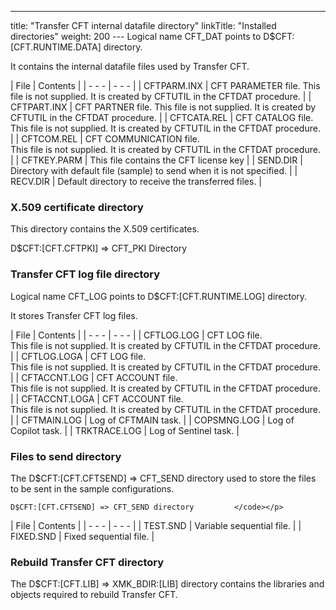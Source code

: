 ---
title: "Transfer CFT internal datafile directory"
linkTitle: "Installed directories"
weight: 200
--- Logical name CFT_DAT points to D$CFT:[CFT.RUNTIME.DATA] directory.

It contains the internal datafile files used by Transfer CFT.

| File | Contents |
| - - - | - - - |
| CFTPARM.INX  | CFT PARAMETER file. This file is not supplied. It is created by CFTUTIL in the CFTDAT procedure.  |
| CFTPART.INX  | CFT PARTNER file. This file is not supplied. It is created by CFTUTIL in the CFTDAT procedure.  |
| CFTCATA.REL | CFT CATALOG file.<br /> This file is not supplied. It is created by CFTUTIL in the CFTDAT procedure. |
| CFTCOM.REL | CFT COMMUNICATION file.<br /> This file is not supplied. It is created by CFTUTIL in the CFTDAT procedure. |
| CFTKEY.PARM  | This file contains the CFT license key  |
| SEND.DIR  | Directory with default file (sample) to send when it is not specified.  |
| RECV.DIR  | Default directory to receive the transferred files.  |

### X.509 certificate directory

This directory contains the X.509 certificates.

D$CFT:[CFT.CFTPKI] => CFT_PKI Directory

### Transfer CFT log file directory

Logical name CFT_LOG points to D$CFT:[CFT.RUNTIME.LOG] directory.

It stores Transfer CFT log files.

| File | Contents |
| - - - | - - - |
| CFTLOG.LOG | CFT LOG file.<br /> This file is not supplied. It is created by CFTUTIL in the CFTDAT procedure. |
| CFTLOG.LOGA | CFT LOG file.<br /> This file is not supplied. It is created by CFTUTIL in the CFTDAT procedure. |
| CFTACCNT.LOG | CFT ACCOUNT file.<br /> This file is not supplied. It is created by CFTUTIL in the CFTDAT procedure. |
| CFTACCNT.LOGA | CFT ACCOUNT file.<br /> This file is not supplied. It is created by CFTUTIL in the CFTDAT procedure. |
| CFTMAIN.LOG  | Log of CFTMAIN task.  |
| COPSMNG.LOG  | Log of Copilot task.  |
| TRKTRACE.LOG  | Log of Sentinel task.  |

### Files to send directory

The D$CFT:[CFT.CFTSEND] => CFT_SEND directory used to store the files to be sent in the sample configurations.

`D$CFT:[CFT.CFTSEND] => CFT_SEND directory         </code></p>`

| File | Contents |
| - - - | - - - |
| TEST.SND | Variable sequential file. |
| FIXED.SND | Fixed sequential file. |

### Rebuild Transfer CFT directory

The D$CFT:[CFT.LIB] => XMK_BDIR:[LIB] directory contains the libraries and objects required to rebuild Transfer CFT.
